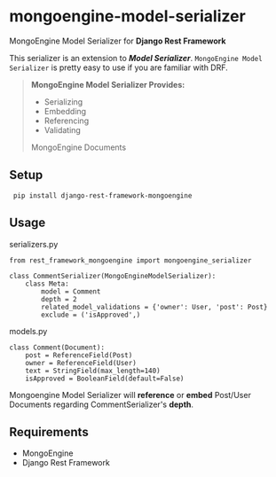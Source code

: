 mongoengine-model-serializer
======================
 
MongoEngine Model Serializer for **Django Rest Framework**
 
This serializer is an extension to ***Model Serializer***.
`MongoEngine Model Serializer` is pretty easy to use if you are familiar with DRF.
 
> <i class="icon-right-open"></i>**MongoEngine Model Serializer Provides:**
> 
>  - Serializing
>  - Embedding
>  - Referencing
>  - Validating
>
> MongoEngine Documents

<i class="icon-cog"></i> Setup
---------
``` pip install django-rest-framework-mongoengine```

<i class="icon-wrench"></i>Usage
---------

serializers.py
``` 
from rest_framework_mongoengine import mongoengine_serializer

class CommentSerializer(MongoEngineModelSerializer):
    class Meta:
        model = Comment
        depth = 2
        related_model_validations = {'owner': User, 'post': Post}
        exclude = ('isApproved',)
```
models.py
``` 
class Comment(Document):
    post = ReferenceField(Post)
    owner = ReferenceField(User)
    text = StringField(max_length=140)
    isApproved = BooleanField(default=False)
```
Mongoengine Model Serializer will **reference** or **embed** Post/User Documents regarding CommentSerializer's **depth**.

<i class="icon-download"></i>Requirements
---------
 
 - MongoEngine
 - Django Rest Framework
 

